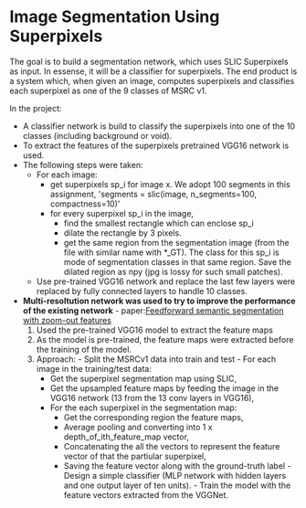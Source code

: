 # Image Segmentation Using Superpixels

The goal is to build a segmentation network, which uses SLIC Superpixels as input. In essense, it will be a classifier for superpixels. 
The end product is a system which, when given an image, computes superpixels and classifies each superpixel as one of the 9 classes of MSRC v1.

In the project:
- A classifier network is build to classify the superpixels into one of the 10 classes (including background or void).
- To extract the features of the superpixels pretrained VGG16 network is used.
- The following steps were taken:
  - For each image:
    - get superpixels sp_i for image x. We adopt 100 segments in this assignment, 'segments = slic(image, n_segments=100, compactness=10)'
    - for every superpixel sp_i in the image,
      - find the smallest rectangle which can enclose sp_i
      - dilate the rectangle by 3 pixels.
      - get the same region from the segmentation image (from the file with similar name with *_GT). The class for this sp_i is mode of segmentation classes in that same region. Save the dilated region as npy (jpg is lossy for such small patches).
  - Use pre-trained VGG16 network and replace the last few layers were replaced by fully connected layers to handle 10 classes.
- **Multi-resoltution network was used to try to improve the performance of the existing network** - paper:[Feedforward semantic segmentation with zoom-out features](https://www.cv-foundation.org/openaccess/content_cvpr_2015/papers/Mostajabi_Feedforward_Semantic_Segmentation_2015_CVPR_paper.pdf)
    1. Used the pre-trained VGG16 model to extract the feature maps
    2. As the model is pre-trained, the feature maps were extracted before the training of the model.
    3. Approach:
      - Split the MSRCv1 data into train and test
      - For each image in the training/test data:
        - Get the superpixel segmentation map using SLIC,
        - Get the upsampled feature maps by feeding the image in the VGG16 network (13 from the 13 conv layers in VGG16),
        - For the each superpixel in the segmentation map:
          - Get the corresponding region the feature maps,
          - Average pooling and converting into 1 x depth_of_ith_feature_map vector,
          - Concatenating the all the vectors to represent the feature vector of that the partiular superpixel,
          - Saving the feature vector along with the ground-truth label
      - Design a simple classifier (MLP network with hidden layers and one output layer of ten units).
      - Train the model with the feature vectors extracted from the VGGNet.
 
